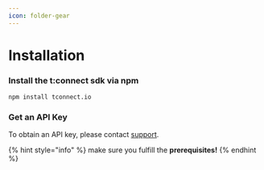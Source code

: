 ```yaml
---
icon: folder-gear
---
```


# Installation

### Install the t:connect sdk via npm

```
npm install tconnect.io
```

### Get an API Key

To obtain an API key, please contact [support](../support.md).

{% hint style="info" %}
make sure you fulfill the **prerequisites!**
{% endhint %}
